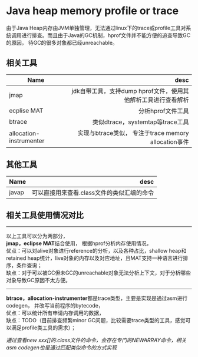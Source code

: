 # Java heap memory profile or trace

由于Java Heap内存由JVM单独管理，无法通过linux下的trace或profile工具对系统调用进行排查。而且由于Java的GC机制，hprof文件并不能方便的追查导致GC的原因，
待GC的很多对象都已经unreachable。

## 相关工具

| Name | desc |
|-----| ------:|
|jmap|jdk自带工具，支持dump hprof文件，使用其他解析工具进行查看解析|
|ecplise MAT| 分析hprof文件工具|
|btrace|类似dtrace，systemtap等trace工具|
|allocation-instrumenter|实现与btrace类似， 专注于trace memory allocation事件|

## 其他工具
| Name | desc |
| ----| ---:|
|javap| 可以直接用来查看.class文件的类似汇编的命令|

## 相关工具使用情况对比
***
以上工具可以分为两部分，  
**jmap，eclipse MAT**结合使用， 根据hprof分析内存使用情况，  
优点：可以对alive对象进行reference的分析，以及各种占比，shallow heap和retained heap统计，live对象的内存以及对应地址，且MAT支持一种语言进行排序，条件查询；  
缺点：对于可以被GC但未GC的unreachable对象无法分析上下文，对于分析哪些对象导致GC原因不太方便。 
***
**btrace，allocation-instrumenter**都是trace类型，主要是实现是通过asm进行codegen，
并改写当前程序的bytecode，  
优点：可以统计所有申请内存调用的数据，  
缺点：TODO（目前排查频繁minor GC问题，比较需要trace类型的工具，感觉可以满足profile类工具的需求）；

_通过查看new xxx[]的.class文件的命令，会存在专门的NEWARRAY命令，相关asm codegen也是通过匹配类似命令的方式实现_
